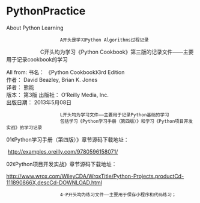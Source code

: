 # PythonPractice
About Python Learning

                        A开头是学习Python Algorithms过程记录

                        C开头均为学习《Python Cookbook》第三版的记录文件——主要用于记录cookbook的学习

All from:
            书名： 《Python Cookbook》3rd Edition            
            作者： David Beazley, Brian K. Jones           
            译者： 熊能            
            版本： 第3版
            出版社： O’Reilly Media, Inc.            
            出版日期： 2013年5月08日


                        L开头均为学习文件——主要用于记录Python基础的学习
                        包括学习《Python学习手册（第四版）》和学习《Python项目开发实战》的学习记录
                      
 01《Python学习手册（第四版）》章节源码下载地址：
            
  http://examples.oreilly.com/9780596158071/
  
 02《Python项目开发实战》章节源码下载地址：
            
            
  http://www.wrox.com/WileyCDA/WroxTitle/Python-Projects.productCd-111890866X,descCd-DOWNLOAD.html



                        4-P开头均为练习文件——主要用于保存小程序和代码练习；


